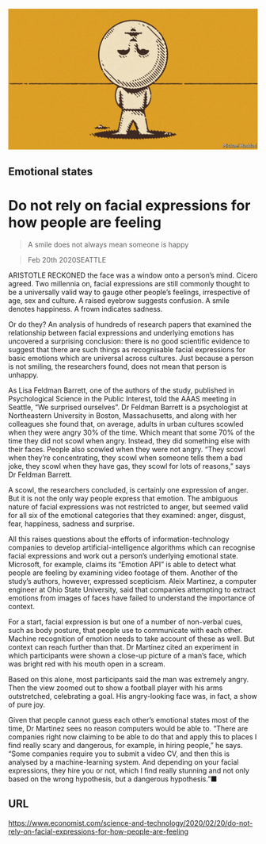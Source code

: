 ![](./images/20200222_STD002.jpg)

## Emotional states

# Do not rely on facial expressions for how people are feeling

> A smile does not always mean someone is happy

> Feb 20th 2020SEATTLE

ARISTOTLE RECKONED the face was a window onto a person’s mind. Cicero agreed. Two millennia on, facial expressions are still commonly thought to be a universally valid way to gauge other people’s feelings, irrespective of age, sex and culture. A raised eyebrow suggests confusion. A smile denotes happiness. A frown indicates sadness.

Or do they? An analysis of hundreds of research papers that examined the relationship between facial expressions and underlying emotions has uncovered a surprising conclusion: there is no good scientific evidence to suggest that there are such things as recognisable facial expressions for basic emotions which are universal across cultures. Just because a person is not smiling, the researchers found, does not mean that person is unhappy.

As Lisa Feldman Barrett, one of the authors of the study, published in Psychological Science in the Public Interest, told the AAAS meeting in Seattle, “We surprised ourselves”. Dr Feldman Barrett is a psychologist at Northeastern University in Boston, Massachusetts, and along with her colleagues she found that, on average, adults in urban cultures scowled when they were angry 30% of the time. Which meant that some 70% of the time they did not scowl when angry. Instead, they did something else with their faces. People also scowled when they were not angry. “They scowl when they’re concentrating, they scowl when someone tells them a bad joke, they scowl when they have gas, they scowl for lots of reasons,” says Dr Feldman Barrett.

A scowl, the researchers concluded, is certainly one expression of anger. But it is not the only way people express that emotion. The ambiguous nature of facial expressions was not restricted to anger, but seemed valid for all six of the emotional categories that they examined: anger, disgust, fear, happiness, sadness and surprise.

All this raises questions about the efforts of information-technology companies to develop artificial-intelligence algorithms which can recognise facial expressions and work out a person’s underlying emotional state. Microsoft, for example, claims its “Emotion API” is able to detect what people are feeling by examining video footage of them. Another of the study’s authors, however, expressed scepticism. Aleix Martinez, a computer engineer at Ohio State University, said that companies attempting to extract emotions from images of faces have failed to understand the importance of context.

For a start, facial expression is but one of a number of non-verbal cues, such as body posture, that people use to communicate with each other. Machine recognition of emotion needs to take account of these as well. But context can reach further than that. Dr Martinez cited an experiment in which participants were shown a close-up picture of a man’s face, which was bright red with his mouth open in a scream.

Based on this alone, most participants said the man was extremely angry. Then the view zoomed out to show a football player with his arms outstretched, celebrating a goal. His angry-looking face was, in fact, a show of pure joy.

Given that people cannot guess each other’s emotional states most of the time, Dr Martinez sees no reason computers would be able to. “There are companies right now claiming to be able to do that and apply this to places I find really scary and dangerous, for example, in hiring people,” he says. “Some companies require you to submit a video CV, and then this is analysed by a machine-learning system. And depending on your facial expressions, they hire you or not, which I find really stunning and not only based on the wrong hypothesis, but a dangerous hypothesis.”■

## URL

https://www.economist.com/science-and-technology/2020/02/20/do-not-rely-on-facial-expressions-for-how-people-are-feeling
